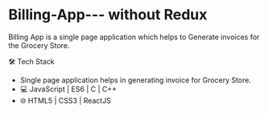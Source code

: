 # Billing-App--- without Redux
Billing App is a single page application which helps to Generate invoices for the Grocery Store.

🛠 Tech Stack

- Single page application helps in generating invoice for Grocery Store. 
- 💻 JavaScript | ES6 | C | C++
- 🌐 HTML5 | CSS3 | ReactJS
